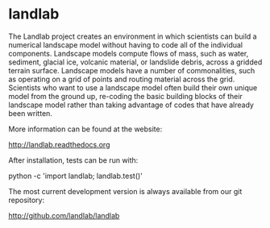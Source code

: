 landlab
=======

The Landlab project creates an environment in which scientists can build a
numerical landscape model without having to code all of the individual
components. Landscape models compute flows of mass, such as water, sediment,
glacial ice, volcanic material, or landslide debris, across a gridded terrain
surface. Landscape models have a number of commonalities, such as operating on
a grid of points and routing material across the grid. Scientists who want to
use a landscape model often build their own unique model from the ground up,
re-coding the basic building blocks of their landscape model rather than
taking advantage of codes that have already been written.

More information can be found at the website:

http://landlab.readthedocs.org

After installation, tests can be run with:

python -c 'import landlab; landlab.test()'

The most current development version is always available from our git
repository:

http://github.com/landlab/landlab
